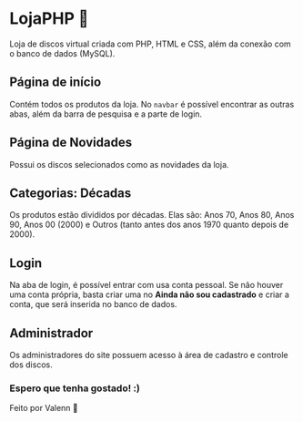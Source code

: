 # LojaPHP 💽

Loja de discos virtual criada com PHP, HTML e CSS, além da conexão com o banco de dados (MySQL).

## Página de início

Contém todos os produtos da loja. No `navbar` é possível encontrar as outras abas, além da barra de pesquisa e a parte de login.

## Página de Novidades
Possui os discos selecionados como as novidades da loja.

## Categorias: Décadas

Os produtos estão divididos por décadas. Elas são: Anos 70, Anos 80, Anos 90, Anos 00 (2000) e Outros (tanto antes dos anos 1970 quanto depois de 2000).

## Login
Na aba de login, é possível entrar com usa conta pessoal. Se não houver uma conta própria, basta criar uma no **Ainda não sou cadastrado** e criar a conta, que será inserida no banco de dados.

## Administrador
Os administradores do site possuem acesso à área de cadastro e controle dos discos.


### Espero que tenha gostado! :)
Feito por Valenn 💛
